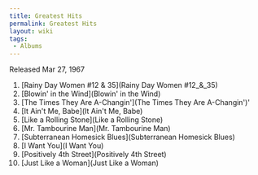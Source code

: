 ```yaml
---
title: Greatest Hits
permalink: Greatest Hits
layout: wiki
tags:
 - Albums
---
```


Released Mar 27, 1967

1.  [Rainy Day Women \#12 &amp;
    35](Rainy Day Women #12_&amp;_35)
2.  [](http://bobdylan.com/songs/rainy.html)[Blowin' in the
    Wind](Blowin' in the Wind)
3.  [The Times They Are
    A-Changin'](The Times They Are A-Changin')'
4.  [It Ain't Me, Babe](It Ain't Me, Babe)
5.  [Like a Rolling Stone](Like a Rolling Stone)
6.  [Mr. Tambourine Man](Mr. Tambourine Man)
7.  [Subterranean Homesick
    Blues](Subterranean Homesick Blues)
8.  [I Want You](I Want You)
9.  [Positively 4th Street](Positively 4th Street)
10. [Just Like a Woman](Just Like a Woman)

